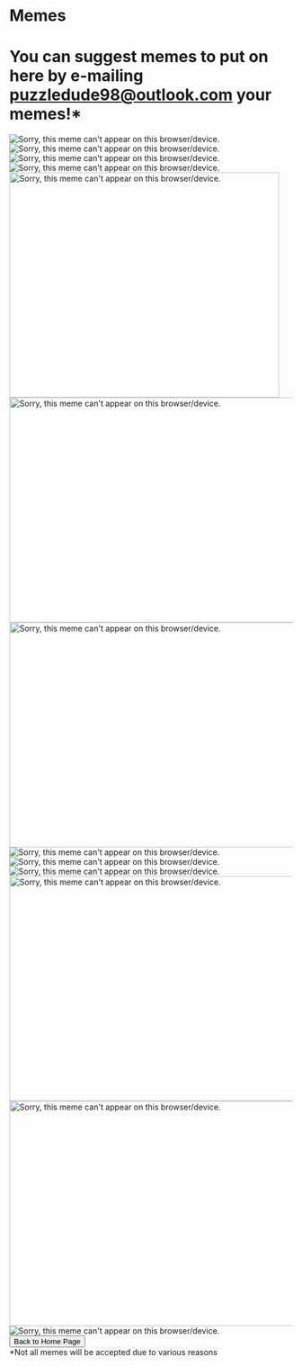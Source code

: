 <html>
<p>
<h1>
Memes
</h1>
<h1>You can suggest memes to put on here by e-mailing <a href="mailto:puzzledude98@outlook.com?subject=Meme%20Suggestion">puzzledude98@outlook.com</a> your memes!*</h1>
</p>
<img src="gru.jpg" alt="Sorry, this meme can't appear on this browser/device.">
<br>
<img src="chair.jpg" alt="Sorry, this meme can't appear on this browser/device.">
<br>
<img src="spoon.jpg" alt="Sorry, this meme can't appear on this browser/device.">
<br>
<img src="image.png" alt="Sorry, this meme can't appear on this browser/device.">
<br>
<img src="wonka.jpeg" alt="Sorry, this meme can't appear on this browser/device." height="400" width="480">
<br>
<img src="titanic.jpg" alt="Sorry, this meme can't appear on this browser/device." height="400" width="550">
<br>
<img src="meatloaf.gif" alt="Sorry, this meme can't appear on this browser/device." height="400" width="650">
<br>
<img src="Sleep.webp" alt="Sorry, this meme can't appear on this browser/device.">
<br>
<img src="smurf.jpg" alt="Sorry, this meme can't appear on this browser/device.">
<br>
<img src="mycode.png" alt="Sorry, this meme can't appear on this browser/device.">
<br>
<img src="RoomClean.gif" alt="Sorry, this meme can't appear on this browser/device." height="400" width="650">
<br>
<img src="Solving Bugs.jpg" alt="Sorry, this meme can't appear on this browser/device." height="400" width="650">
<br>
<img src="cats.jpg" alt="Sorry, this meme can't appear on this browser/device.">
<br>
<button onclick="window.location.href = 'index';">Back to Home Page</button>
<br>
*Not all memes will be accepted due to various reasons
</html>
